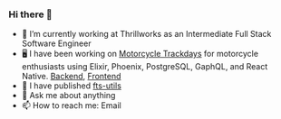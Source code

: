### Hi there 👋

- 🔭 I’m currently working at Thrillworks as an Intermediate Full Stack Software Engineer
- 🖥 I have been working on [Motorcycle Trackdays](https://motorcycle-trackdays.com) for motorcycle enthusiasts using Elixir, Phoenix, PostgreSQL, GaphQL, and React Native. [Backend](https://github.com/takuyahirata23/trackdays-api), [Frontend](https://github.com/takuyahirata23/trackdays-mobile)
- 🌱 I have published [fts-utils](https://www.npmjs.com/package/fts-utils)
- 💬 Ask me about anything
- 📫 How to reach me: Email 
